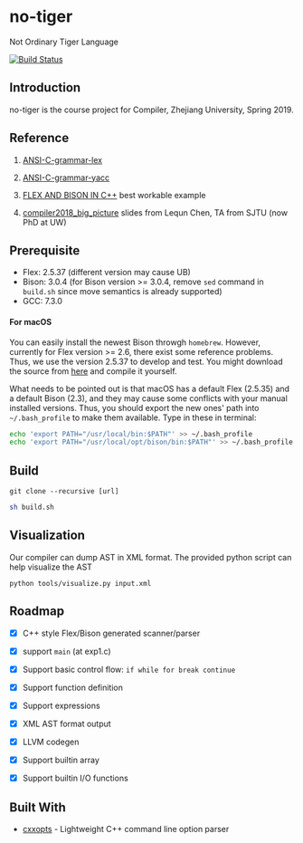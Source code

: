 # no-tiger
Not Ordinary Tiger Language 

[![Build Status](https://travis-ci.org/yeah-tiger/no-tiger.svg?branch=master)](https://travis-ci.org/yeah-tiger/no-tiger)

## Introduction

no-tiger is the course project for Compiler, Zhejiang University, Spring 2019.

## Reference

1. [ANSI-C-grammar-lex](http://www.quut.com/c/ANSI-C-grammar-l-2011.html)

2. [ANSI-C-grammar-yacc](http://www.quut.com/c/ANSI-C-grammar-y-2011.html)

3. [FLEX AND BISON IN C++](http://www.jonathanbeard.io/tutorials/FlexBisonC++) best workable example

4. [compiler2018_big_picture](https://acm.sjtu.edu.cn/w/images/b/b5/Compiler2018_big_picture.pdf) slides from Lequn Chen, TA from SJTU (now PhD at UW)

## Prerequisite

- Flex: 2.5.37 (different version may cause UB)
- Bison: 3.0.4 (for Bison version >= 3.0.4, remove ```sed``` command in ```build.sh``` since move semantics is already supported)
- GCC: 7.3.0

#### For macOS

You can easily install the newest Bison throwgh `homebrew`. However, currently for Flex version >= 2.6, there exist some reference problems. Thus, we use the version 2.5.37 to develop and test. You might download the source from [here](<https://github.com/westes/flex/releases/tag/flex-2.5.37>) and compile it yourself.

What needs to be pointed out is that macOS has a default Flex (2.5.35) and a default Bison (2.3), and they may cause some conflicts with your manual installed versions. Thus, you should export the new ones' path into `~/.bash_profile` to make them available. Type in these in terminal:

```bash
echo 'export PATH="/usr/local/bin:$PATH"' >> ~/.bash_profile
echo 'export PATH="/usr/local/opt/bison/bin:$PATH"' >> ~/.bash_profile
```


## Build
```
git clone --recursive [url]
```

```bash
sh build.sh
```

## Visualization
Our compiler can dump AST in XML format. The provided python script can help visualize the AST
```
python tools/visualize.py input.xml
```

## Roadmap

- [x] C++ style Flex/Bison generated scanner/parser

- [x] support `main` (at exp1.c)

- [x] Support basic control flow: ```if while for break continue ```

- [x] Support function definition

- [x] Support expressions

- [x] XML AST format output

- [x] LLVM codegen

- [x] Support builtin array

- [x] Support builtin I/O functions

## Built With

- [cxxopts](https://github.com/jarro2783/cxxopts) - Lightweight C++ command line option parser
